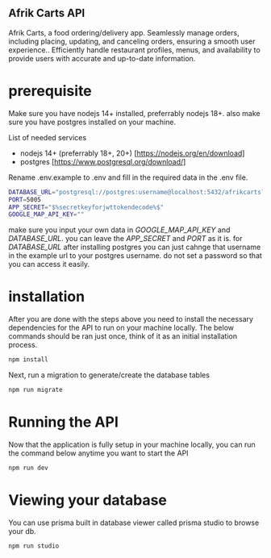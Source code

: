 ## Afrik Carts API

Afrik Carts, a food ordering/delivery app. Seamlessly manage orders, including placing, updating, and canceling orders, ensuring a smooth user experience.. Efficiently handle restaurant profiles, menus, and availability to provide users with accurate and up-to-date information.

 # prerequisite

Make sure you have nodejs 14+ installed, preferrably nodejs 18+. also make sure you have postgres installed on your machine.

List of needed services
- nodejs 14+ (preferrably 18+, 20+) [https://nodejs.org/en/download]
- postgres [https://www.postgresql.org/download/]

Rename .env.example to .env and fill in the required data in the .env file.

```bash
DATABASE_URL="postgresql://postgres:username@localhost:5432/afrikcarts?schema=public"
PORT=5005
APP_SECRET="$%secretkeyforjwttokendecode%$"
GOOGLE_MAP_API_KEY=""
```
 make sure you input your own data in *GOOGLE_MAP_API_KEY* and *DATABASE_URL*. you can leave the *APP_SECRET* and *PORT* as it is.
 for *DATABASE_URL* after installing postgres you can just cahnge that username in the example url to your postgres username. do not set a password so that you can access it easily.

# installation

After you are done with the steps above you need to install the necessary dependencies for the API to run on your machine locally. The below commands should be ran just once, think of it as an initial installation process.

 ```bash
 npm install
 ```

 Next, run a migration to generate/create the database tables 

 ```bash
 npm run migrate
 ```

 # Running the API

 Now that the application is fully setup in your machine locally, you can run the command below anytime you want to start the API

 ```bash
npm run dev
 ```

 # Viewing your database

 You can use prisma built in database viewer called prisma studio to browse your db.

 ```bash
 npm run studio
 ```